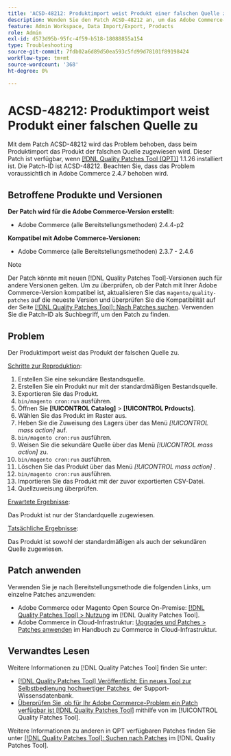 ```yaml
---
title: 'ACSD-48212: Produktimport weist Produkt einer falschen Quelle zu'
description: Wenden Sie den Patch ACSD-48212 an, um das Adobe Commerce-Problem zu beheben, bei dem der Produktimport das Produkt der falschen Quelle zuweist.
feature: Admin Workspace, Data Import/Export, Products
role: Admin
exl-id: d573d95b-95fc-4f59-b518-18088855a154
type: Troubleshooting
source-git-commit: 7fdb02a6d89d50ea593c5fd99d78101f89198424
workflow-type: tm+mt
source-wordcount: '368'
ht-degree: 0%

---
```


# ACSD-48212: Produktimport weist Produkt einer falschen Quelle zu

Mit dem Patch ACSD-48212 wird das Problem behoben, dass beim Produktimport das Produkt der falschen Quelle zugewiesen wird. Dieser Patch ist verfügbar, wenn [[!DNL Quality Patches Tool (QPT)]](https://experienceleague.adobe.com/de/docs/commerce-operations/tools/quality-patches-tool/quality-patches-tool-to-self-serve-quality-patches) 1.1.26 installiert ist. Die Patch-ID ist ACSD-48212. Beachten Sie, dass das Problem voraussichtlich in Adobe Commerce 2.4.7 behoben wird.

## Betroffene Produkte und Versionen

**Der Patch wird für die Adobe Commerce-Version erstellt:**

* Adobe Commerce (alle Bereitstellungsmethoden) 2.4.4-p2

**Kompatibel mit Adobe Commerce-Versionen:**

* Adobe Commerce (alle Bereitstellungsmethoden) 2.3.7 - 2.4.6

>[!NOTE]
>
>Der Patch könnte mit neuen [!DNL Quality Patches Tool]-Versionen auch für andere Versionen gelten. Um zu überprüfen, ob der Patch mit Ihrer Adobe Commerce-Version kompatibel ist, aktualisieren Sie das `magento/quality-patches` auf die neueste Version und überprüfen Sie die Kompatibilität auf der Seite [[!DNL Quality Patches Tool]: Nach Patches suchen](https://experienceleague.adobe.com/tools/commerce-quality-patches/index.html?lang=de). Verwenden Sie die Patch-ID als Suchbegriff, um den Patch zu finden.

## Problem

Der Produktimport weist das Produkt der falschen Quelle zu.

<u>Schritte zur Reproduktion</u>:

1. Erstellen Sie eine sekundäre Bestandsquelle.
1. Erstellen Sie ein Produkt nur mit der standardmäßigen Bestandsquelle.
1. Exportieren Sie das Produkt.
1. `bin/magento cron:run` ausführen.
1. Öffnen Sie **[!UICONTROL Catalog]** > **[!UICONTROL Prdoucts]**.
1. Wählen Sie das Produkt im Raster aus.
1. Heben Sie die Zuweisung des Lagers über das Menü *[!UICONTROL mass action]* auf.
1. `bin/magento cron:run` ausführen.
1. Weisen Sie die sekundäre Quelle über das Menü *[!UICONTROL mass action]* zu.
1. `bin/magento cron:run` ausführen.
1. Löschen Sie das Produkt über das Menü *[!UICONTROL mass action]* .
1. `bin/magento cron:run` ausführen.
1. Importieren Sie das Produkt mit der zuvor exportierten CSV-Datei.
1. Quellzuweisung überprüfen.

<u>Erwartete Ergebnisse</u>:

Das Produkt ist nur der Standardquelle zugewiesen.

<u>Tatsächliche Ergebnisse</u>:

Das Produkt ist sowohl der standardmäßigen als auch der sekundären Quelle zugewiesen.

## Patch anwenden

Verwenden Sie je nach Bereitstellungsmethode die folgenden Links, um einzelne Patches anzuwenden:

* Adobe Commerce oder Magento Open Source On-Premise: [[!DNL Quality Patches Tool] > Nutzung](/help/tools/quality-patches-tool/usage.md) im [!DNL Quality Patches Tool].
* Adobe Commerce in Cloud-Infrastruktur: [Upgrades und Patches > Patches anwenden](https://experienceleague.adobe.com/docs/commerce-cloud-service/user-guide/develop/upgrade/apply-patches.html?lang=de) im Handbuch zu Commerce in Cloud-Infrastruktur.

## Verwandtes Lesen

Weitere Informationen zu [!DNL Quality Patches Tool] finden Sie unter:

* [[!DNL Quality Patches Tool] Veröffentlicht: Ein neues Tool zur Selbstbedienung hochwertiger Patches &#x200B;](https://experienceleague.adobe.com/de/docs/commerce-operations/tools/quality-patches-tool/quality-patches-tool-to-self-serve-quality-patches) der Support-Wissensdatenbank.
* [Überprüfen Sie, ob für Ihr Adobe Commerce-Problem ein Patch verfügbar ist [!DNL Quality Patches Tool]](/help/tools/quality-patches-tool/patches-available-in-qpt/check-patch-for-magento-issue-with-magento-quality-patches.md) mithilfe von im [!UICONTROL Quality Patches Tool].


Weitere Informationen zu anderen in QPT verfügbaren Patches finden Sie unter [[!DNL Quality Patches Tool]: Suchen nach Patches](https://experienceleague.adobe.com/tools/commerce-quality-patches/index.html?lang=de) im [!DNL Quality Patches Tool].
